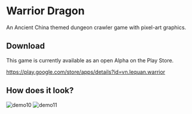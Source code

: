 # Warrior Dragon
An Ancient China themed dungeon crawler game with pixel-art graphics.

## Download
This game is currently available as an open Alpha on the Play Store.

https://play.google.com/store/apps/details?id=vn.lequan.warrior

## How does it look?
![demo10](https://cloud.githubusercontent.com/assets/16187642/26027224/82ae4b6c-380a-11e7-971c-2532bd3f1ab7.gif)
![demo11](https://cloud.githubusercontent.com/assets/16187642/26027245/fb9474a2-380a-11e7-8f14-1e219b351f0b.gif)


